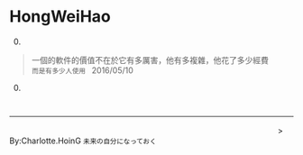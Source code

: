 # HongWeiHao

0. 
> 一個的軟件的價值不在於它有多厲害，他有多複雜，他花了多少經費  
<code>而是有多少人使用  </code> 2016/05/10
  
0. 
>  
<code>  </code>
  
  
---
　　　　　　　　　　　　　　　　　　　　　　　　　　　　　　　　　　> By:Charlotte.HoinG <code>未来の自分になっておく</code>
